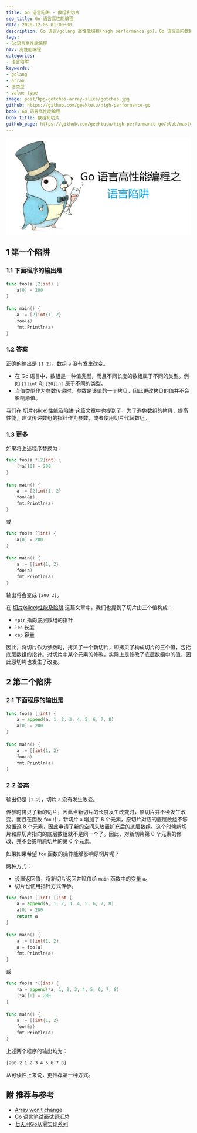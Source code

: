 ```yaml
---
title: Go 语言陷阱 - 数组和切片
seo_title: Go 语言高性能编程
date: 2020-12-05 01:00:00
description: Go 语言/golang 高性能编程(high performance go)，Go 语言进阶教程，Go 语言陷阱(gotchas)。这篇文章介绍了 Go 语言中数组(Array) 和切片(Slice)的常见陷阱和规避方式。例如数组作为参数，修改参数，原数组不会发生改变。
tags:
- Go语言高性能编程
nav: 高性能编程
categories:
- 语言陷阱
keywords:
- golang
- array
- 值类型
- value type
image: post/hpg-gotchas-array-slice/gotchas.jpg
github: https://github.com/geektutu/high-performance-go
book: Go 语言高性能编程
book_title: 数组和切片
github_page: https://github.com/geektutu/high-performance-go/blob/master/charpter-a1/hpg-gotchas-array-slice.md
---
```


![golang gotchas](hpg-gotchas-array-slice/gotchas.jpg)

## 1 第一个陷阱

### 1.1 下面程序的输出是

```go
func foo(a [2]int) {
	a[0] = 200
}

func main() {
	a := [2]int{1, 2}
	foo(a)
	fmt.Println(a)
}
```

### 1.2 答案

正确的输出是 `[1 2]`，数组 `a` 没有发生改变。

- 在 Go 语言中，数组是一种值类型，而且不同长度的数组属于不同的类型。例如 `[2]int` 和 `[20]int` 属于不同的类型。
- 当值类型作为参数传递时，参数是该值的一个拷贝，因此更改拷贝的值并不会影响原值。

我们在 [切片(slice)性能及陷阱](https://geektutu.com/post/hpg-slice.html) 这篇文章中也提到了，为了避免数组的拷贝，提高性能，建议传递数组的指针作为参数，或者使用切片代替数组。


### 1.3 更多

如果将上述程序替换为：

```go
func foo(a *[2]int) {
	(*a)[0] = 200
}

func main() {
	a := [2]int{1, 2}
	foo(&a)
	fmt.Println(a)
}
```

或

```go
func foo(a []int) {
	a[0] = 200
}

func main() {
	a := []int{1, 2}
	foo(a)
	fmt.Println(a)
}
```

输出将会变成 `[200 2]`。

在 [切片(slice)性能及陷阱](https://geektutu.com/post/hpg-slice.html) 这篇文章中，我们也提到了切片由三个值构成：

- `*ptr` 指向底层数组的指针
- `len` 长度
- `cap` 容量

因此，将切片作为参数时，拷贝了一个新切片，即拷贝了构成切片的三个值，包括底层数组的指针。对切片中某个元素的修改，实际上是修改了底层数组中的值，因此原切片也发生了改变。


## 2 第二个陷阱

### 2.1 下面程序的输出是

```go
func foo(a []int) {
	a = append(a, 1, 2, 3, 4, 5, 6, 7, 8)
	a[0] = 200
}

func main() {
	a := []int{1, 2}
	foo(a)
	fmt.Println(a)
}
```

### 2.2 答案

输出仍是 `[1 2]`，切片 `a` 没有发生改变。

传参时拷贝了新的切片，因此当新切片的长度发生改变时，原切片并不会发生改变。而且在函数 `foo` 中，新切片 `a` 增加了 8 个元素，原切片对应的底层数组不够放置这 8 个元素，因此申请了新的空间来放置扩充后的底层数组。这个时候新切片和原切片指向的底层数组就不是同一个了。因此，对新切片第 0 个元素的修改，并不会影响原切片的第 0 个元素。

如果如果希望 `foo` 函数的操作能够影响原切片呢？

两种方式：

- 设置返回值，将新切片返回并赋值给 `main` 函数中的变量 `a`。
- 切片也使用指针方式传参。

```go
func foo(a []int) []int {
	a = append(a, 1, 2, 3, 4, 5, 6, 7, 8)
	a[0] = 200
	return a
}

func main() {
	a := []int{1, 2}
	a = foo(a)
	fmt.Println(a)
}
```

或

```go
func foo(a *[]int) {
	*a = append(*a, 1, 2, 3, 4, 5, 6, 7, 8)
	(*a)[0] = 200
}

func main() {
	a := []int{1, 2}
	foo(&a)
	fmt.Println(a)
}
```

上述两个程序的输出均为：

```bash
[200 2 1 2 3 4 5 6 7 8]
```

从可读性上来说，更推荐第一种方式。

## 附 推荐与参考

- [Array won’t change](https://yourbasic.org/golang/gotcha-function-doesnt-change-array/)
- [Go 语言笔试面试题汇总](https://geektutu.com/post/qa-golang.html)
- [七天用Go从零实现系列](https://geektutu.com/post/gee.html)